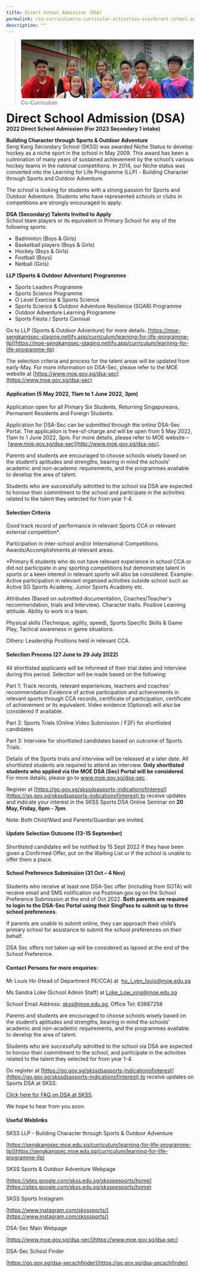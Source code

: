 ```yaml
---
title: Direct School Admission (DSA)
permalink: /co-curriculum/co-curricular-activities-cca/direct-school-admission-dsa
description: ""
---
```

>![](/images/About%20us.jpg)
>Co-Curriculum

**<font size=6>Direct School Admission (DSA)</font>**<br>
**2022 Direct School Admission (For 2023 Secondary 1 intake)**  <br>

**Building Character through Sports & Outdoor Adventure**<br>
Seng Kang Secondary School (SKSS) was awarded Niche Status to develop hockey as a niche sport in the school in May 2009. This award has been a culmination of many years of sustained achievement by the school’s various hockey teams in the national competitions. In 2014, our Niche status was converted into the Learning for Life Programme (LLP) - Building Character through Sports and Outdoor Adventure.

The school is looking for students with a strong passion for Sports and Outdoor Adventure. Students who have represented schools or clubs in competitions are strongly encouraged to apply.

**DSA (Secondary) Talents Invited to Apply**<br>
School team players or its equivalent in Primary School for any of the following sports:

*   Badminton (Boys & Girls)
*   Basketball players (Boys & Girls)
*   Hockey (Boys & Girls)
*   Football (Boys)
*   Netball (Girls)

**LLP (Sports & Outdoor Adventure) Programmes**        

*   Sports Leaders Programme
*   Sports Science Programme
*   O Level Exercise & Sports Science
*   Sports Science & Outdoor Adventure Resilience (SOAR) Programme
*   Outdoor Adventure Learning Programme
*   Sports Fiesta / Sports Carnival

Go to LLP (Sports & Outdoor Adventure) for more details. [https://moe-sengkangsec-staging.netlify.app/curriculum/learning-for-life-programme-llp](https://moe-sengkangsec-staging.netlify.app/curriculum/learning-for-life-programme-llp)

The selection criteria and process for the talent areas will be updated from early-May. For more information on DSA-Sec, please refer to the MOE website at [https://www.moe.gov.sg/dsa-sec](https://www.moe.gov.sg/dsa-sec)

  

#### Application (5 May 2022, 11am to 1 June 2022, 3pm)

Application open for all Primary Six Students, Returning Singaporeans, Permanent Residents and Foreign Students.

  

Application for DSA-Sec can be submitted through the online DSA-Sec Portal. The application is free-of-charge and will be open from 5 May 2022, 11am to 1 June 2022, 3pm. For more details, please refer to MOE website – [www.moe.gov.sg/dsa-sec](http://www.moe.gov.sg/dsa-sec).

  

Parents and students are encouraged to choose schools wisely based on the student’s aptitudes and strengths, bearing in mind the schools’ academic and non-academic requirements, and the programmes available to develop the area of talent.

Students who are successfully admitted to the school via DSA are expected to honour their commitment to the school and participate in the activities related to the talent they selected for from year 1-4. 

  

#### Selection Criteria 

Good track record of performance in relevant Sports CCA or relevant external competition\*.

  

Participation in Inter-school and/or International Competitions. Awards/Accomplishments at relevant areas.

  

\*Primary 6 students who do not have relevant experience in school CCA or did not participate in any sporting competitions but demonstrate talent in sports or a keen interest in relevant sports will also be considered. Example: Active participation in relevant organised activities outside school such as Active SG Sports Academy, Junior Sports Academy etc.

  

Attributes (Based on submitted documentation, Coaches/Teacher's recommendation, trials and Interview). Character traits. Positive Learning attitude. Ability to work in a team.

  

Physical skills (Technique, agility, speed), Sports Specific Skills & Game Play, Tactical awareness in game situations.

  

Others: Leadership Positions held in relevant CCA.

#### Selection Process (27 June to 29 July 2022)

All shortlisted applicants will be informed of their trial dates and interview during this period. Selection will be made based on the following:

  

Part 1: Track records, relevant experiences, teachers and coaches' recommendation Evidence of active participation and achievements in relevant sports through CCA records, certificate of participation, certificate of achievement or its equivalent. Video evidence (Optional) will also be considered if available. 

  

Part 2: Sports Trials (Online Video Submission / F2F) for shortlisted candidates 

Part 3: Interview for shortlisted candidates based on outcome of Sports Trials. 

  

Details of the Sports trials and interview will be released at a later date. All shortlisted students are required to attend an interview. **Only shortlisted students who applied via the MOE DSA (Sec) Portal will be considered**. For more details, please go to www.moe.gov.sg/dsa-sec . 

  

Register at [https://go.gov.sg/skssdsasports-indicationofinterest](https://go.gov.sg/skssdsasports-indicationofinterest) to receive updates and indicate your interest in the SKSS Sports DSA Online Seminar on **20 May, Friday, 6pm - 7pm**.

  

Note: Both Child/Ward and Parents/Guardian are invited.  

  

#### Update Selection Outcome (13-15 September)

Shortlisted candidates will be notified by 15 Sept 2022 if they have been given a Confirmed Offer, put on the Waiting List or if the school is unable to offer them a place.

  

#### School Preference Submission (31 Oct – 4 Nov)

Students who receive at least one DSA-Sec offer (including from SOTA) will receive email and SMS notification via Postman.gov.sg on the School Preference Submission at the end of Oct 2022. **Both parents are required to login to the DSA-Sec Portal using their SingPass to submit up to three school preferences.** 

  

If parents are unable to submit online, they can approach their child’s primary school for assistance to submit the school preferences on their behalf. 

  

DSA Sec offers not taken up will be considered as lapsed at the end of the School Preference.

  

#### **Contact Persons for more enquiries:**

Mr Louis Ho (Head of Department PE/CCA) at  [ho\_j\_yen\_louis@moe.edu.sg](mailto:ho_j_yen_louis@moe.edu.sg)  

Ms Sandra Loke (School Admin Staff) at [Loke\_Low\_ying@moe.edu.sg](mailto:Loke_Low_ying@moe.edu.sg)

School Email Address: [skss@moe.edu.sg](mailto:skss@moe.edu.sg), Office Tel: 63887258

  

Parents and students are encouraged to choose schools wisely based on the student’s aptitudes and strengths, bearing in mind the schools’ academic and non-academic requirements, and the programmes available to develop the area of talent.

  

Students who are successfully admitted to the school via DSA are expected to honour their commitment to the school, and participate in the activities related to the talent they selected for from year 1-4. 

  

Do register at [https://go.gov.sg/skssdsasports-indicationofinterest](https://go.gov.sg/skssdsasports-indicationofinterest) to receive updates on Sports DSA at SKSS. 

  

[Click here for FAQ on DSA at SKSS](https://sengkangsec.moe.edu.sg/qql/slot/u159/2019/Co-Curriculum/CCA/DSA/Frequently%20Asked%20Question%20DSA.pdf). 

  

We hope to hear from you soon. 

  

#### Useful Weblinks

  

SKSS LLP - Building Character through Sports & Outdoor Adventure

[https://sengkangsec.moe.edu.sg/curriculum/learning-for-life-programme-llp](https://sengkangsec.moe.edu.sg/curriculum/learning-for-life-programme-llp)

  

SKSS Sports & Outdoor Adventure Webpage

[https://sites.google.com/skss.edu.sg/sksspesports/home](https://sites.google.com/skss.edu.sg/sksspesports/home)

  

SKSS Sports Instagram

[https://www.instagram.com/sksssports/](https://www.instagram.com/sksssports/)

  

DSA-Sec Main Webpage

[https://www.moe.gov.sg/dsa-sec](https://www.moe.gov.sg/dsa-sec)

  

DSA-Sec School Finder

[https://go.gov.sg/dsa-secschfinder](https://go.gov.sg/dsa-secschfinder)